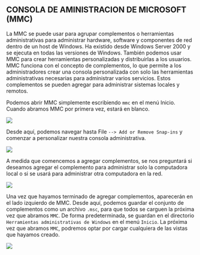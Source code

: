 ## CONSOLA DE AMINISTRACION DE MICROSOFT (MMC)

La MMC se puede usar para agrupar complementos o herramientas administrativas para administrar hardware, software y componentes de red dentro de un host de Windows. Ha existido desde Windows Server 2000 y se ejecuta en todas las versiones de Windows. También podemos usar MMC para crear herramientas personalizadas y distribuirlas a los usuarios. MMC funciona con el concepto de complementos, lo que permite a los administradores crear una consola personalizada con solo las herramientas administrativas necesarias para administrar varios servicios. Estos complementos se pueden agregar para administrar sistemas locales y remotos.

Podemos abrir MMC simplemente escribiendo `mmc` en el menú Inicio. Cuando abramos MMC por primera vez, estará en blanco.

![](https://academy.hackthebox.com/storage/modules/49/MMC.png)

Desde aquí, podemos navegar hasta File `--> Add or Remove Snap-ins` y comenzar a personalizar nuestra consola administrativa.

![](https://academy.hackthebox.com/storage/modules/49/MMC_add_remove.png)

A medida que comencemos a agregar complementos, se nos preguntará si deseamos agregar el complemento para administrar solo la computadora local o si se usará para administrar otra computadora en la red.

![](https://academy.hackthebox.com/storage/modules/49/MMC_services.png)

Una vez que hayamos terminado de agregar complementos, aparecerán en el lado izquierdo de MMC. Desde aquí, podemos guardar el conjunto de complementos como un archivo `.msc`, para que todos se carguen la próxima vez que abramos `MMC`. De forma predeterminada, se guardan en el directorio `Herramientas administrativas de Windows` en el menú `Inicio`. La próxima vez que abramos `MMC`, podremos optar por cargar cualquiera de las vistas que hayamos creado.

![](https://academy.hackthebox.com/storage/modules/49/saved_msc.png)

